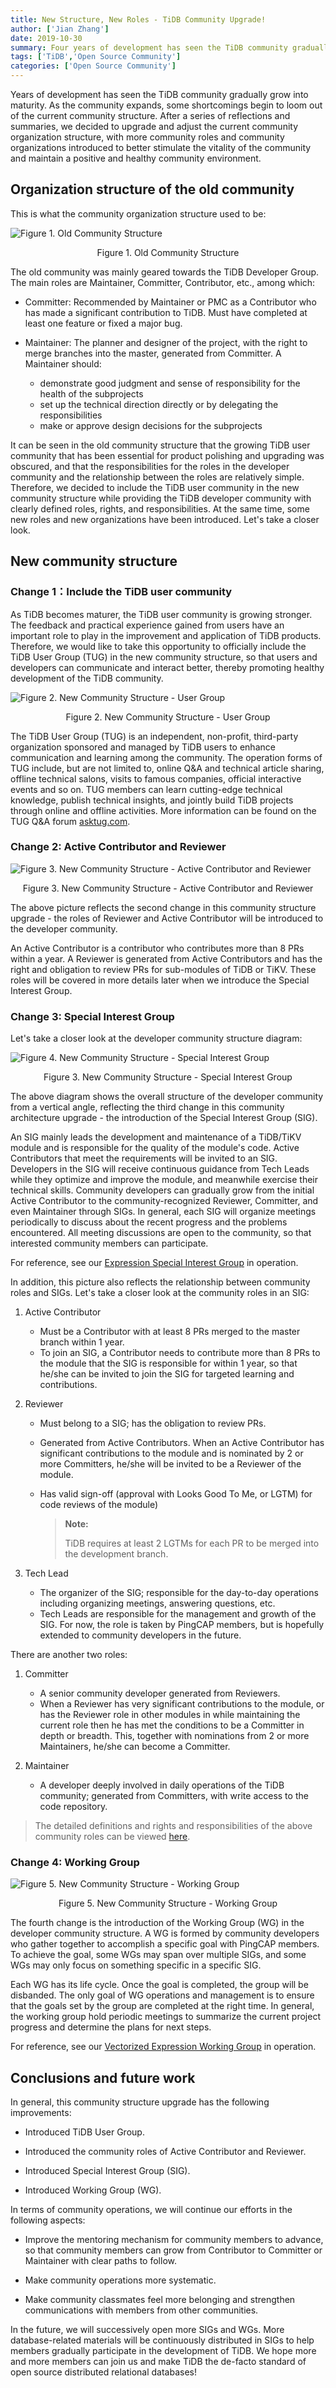 ```yaml
---
title: New Structure, New Roles - TiDB Community Upgrade!
author: ['Jian Zhang']
date: 2019-10-30
summary: Four years of development has seen the TiDB community gradually grow into maturity. However, as the community expands, some shortcomings begin to loom out of the current community structure. After a series of reflections and summaries, we decided to upgrade and adjust the current community organization structure, with more community roles and community organizations introduced to better stimulate the vitality of the community and maintain a positive and healthy community environment.
tags: ['TiDB','Open Source Community']
categories: ['Open Source Community']
---
```


Years of development has seen the TiDB community gradually grow into maturity. As the community expands, some shortcomings begin to loom out of the current community structure. After a series of reflections and summaries, we decided to upgrade and adjust the current community organization structure, with more community roles and community organizations introduced to better stimulate the vitality of the community and maintain a positive and healthy community environment.

## Organization structure of the old community

This is what the community organization structure used to be:

![Figure 1. Old Community Structure](media/tidb-community-old-structure.png)

<center>Figure 1. Old Community Structure</center>

The old community was mainly geared towards the TiDB Developer Group. The main roles are Maintainer, Committer, Contributor, etc., among which:

* Committer: Recommended by Maintainer or PMC as a Contributor who has made a significant contribution to TiDB. Must have completed at least one feature or fixed a major bug.

* Maintainer: The planner and designer of the project, with the right to merge branches into the master, generated from Committer. A Maintainer should:
    
    - demonstrate good judgment and sense of responsibility for the health of the subprojects
    - set up the technical direction directly or by delegating the responsibilities
    - make or approve design decisions for the subprojects

It can be seen in the old community structure that the growing TiDB user community that has been essential for product polishing and upgrading was obscured, and that the responsibilities for the roles in the developer community and the relationship between the roles are relatively simple. Therefore, we decided to include the TiDB user community in the new community structure while providing the TiDB developer community with clearly defined roles, rights, and responsibilities. At the same time, some new roles and new organizations have been introduced. Let's take a closer look.

## New community structure

### Change 1：Include the TiDB user community

As TiDB becomes maturer, the TiDB user community is growing stronger. The feedback and practical experience gained from users have an important role to play in the improvement and application of TiDB products. Therefore, we would like to take this opportunity to officially include the TiDB User Group (TUG) in the new community structure, so that users and developers can communicate and interact better, thereby promoting healthy development of the TiDB community.

![Figure 2. New Community Structure - User Group](media/tidb-community-new-user-group.png)

<center>Figure 2. New Community Structure - User Group</center>

The TiDB User Group (TUG) is an independent, non-profit, third-party organization sponsored and managed by TiDB users to enhance communication and learning among the community. The operation forms of TUG include, but are not limited to, online Q&A and technical article sharing, offline technical salons, visits to famous companies, official interactive events and so on. TUG members can learn cutting-edge technical knowledge, publish technical insights, and jointly build TiDB projects through online and offline activities. More information can be found on the TUG Q&A forum [asktug.com](https://asktug.com).

### Change 2: Active Contributor and Reviewer

![Figure 3. New Community Structure - Active Contributor and Reviewer](media/tidb-community-new-roles.png)

<center>Figure 3. New Community Structure - Active Contributor and Reviewer</center>

The above picture reflects the second change in this community structure upgrade - the roles of Reviewer and Active Contributor will be introduced to the developer community.

An Active Contributor is a contributor who contributes more than 8 PRs within a year. A Reviewer is generated from Active Contributors and has the right and obligation to review PRs for sub-modules of TiDB or TiKV. These roles will be covered in more details later when we introduce the Special Interest Group.

### Change 3: Special Interest Group

Let's take a closer look at the developer community structure diagram:

![Figure 4. New Community Structure - Special Interest Group](media/tidb-community-new-sig.png)

<center>Figure 3. New Community Structure - Special Interest Group</center>

The above diagram shows the overall structure of the developer community from a vertical angle, reflecting the third change in this community architecture upgrade - the introduction of the Special Interest Group (SIG).

An SIG mainly leads the development and maintenance of a TiDB/TiKV module and is responsible for the quality of the module's code. Active Contributors that meet the requirements will be invited to an SIG. Developers in the SIG will receive continuous guidance from Tech Leads while they optimize and improve the module, and meanwhile exercise their technical skills. Community developers can gradually grow from the initial Active Contributor to the community-recognized Reviewer, Committer, and even Maintainer through SIGs. In general, each SIG will organize meetings periodically to discuss about the recent progress and the problems encountered. All meeting discussions are open to the community, so that interested community members can participate.

For reference, see our [Expression Special Interest Group](https://github.com/pingcap/community/tree/master/special-interest-groups/sig-expr) in operation.

In addition, this picture also reflects the relationship between community roles and SIGs. Let's take a closer look at the community roles in an SIG:

1. Active Contributor
    + Must be a Contributor with at least 8 PRs merged to the master branch within 1 year.
    + To join an SIG, a Contributor needs to contribute more than 8 PRs to the module that the SIG is responsible for within 1 year, so that he/she can be invited to join the SIG for targeted learning and contributions.

2. Reviewer
    + Must belong to a SIG; has the obligation to review PRs.
    + Generated from Active Contributors. When an Active Contributor has significant contributions to the module and is nominated by 2 or more Committers, he/she will be invited to be a Reviewer of the module.
    + Has valid sign-off (approval with Looks Good To Me, or LGTM) for code reviews of the module)

        > **Note:**
        >
        > TiDB requires at least 2 LGTMs for each PR to be merged into the development branch.

3.  Tech Lead
    + The organizer of the SIG; responsible for the day-to-day operations including organizing meetings, answering questions, etc.
    + Tech Leads are responsible for the management and growth of the SIG. For now, the role is taken by PingCAP members, but is hopefully extended to community developers in the future.

There are another two roles:

1. Committer
    + A senior community developer generated from Reviewers.
    + When a Reviewer has very significant contributions to the module, or has the Reviewer role in other modules in while maintaining the current role then he has met the conditions to be a Committer in depth or breadth. This, together with nominations from 2 or more Maintainers, he/she can become a Committer.

2. Maintainer
    + A developer deeply involved in daily operations of the TiDB community; generated from Committers, with write access to the code repository.

> The detailed definitions and rights and responsibilities of the above community roles can be viewed [here](https://pingcap.com/community-cn/developer-group/).

### Change 4: Working Group

![Figure 5. New Community Structure - Working Group](media/tidb-community-new-wg.png)

<center>Figure 5. New Community Structure - Working Group</center>

The fourth change is the introduction of the Working Group (WG) in the developer community structure. A WG is formed by community developers who gather together to accomplish a specific goal with PingCAP members. To achieve the goal, some WGs may span over multiple SIGs, and some WGs may only focus on something specific in a specific SIG.

Each WG has its life cycle. Once the goal is completed, the group will be disbanded. The only goal of WG operations and management is to ensure that the goals set by the group are completed at the right time. In general, the working group hold periodic meetings to summarize the current project progress and determine the plans for next steps.

For reference, see our [Vectorized Expression Working Group](https://github.com/pingcap/community/blob/master/working-groups/wg-vec-expr.md) in operation.

## Conclusions and future work

In general, this community structure upgrade has the following improvements:

- Introduced TiDB User Group.

- Introduced the community roles of Active Contributor and Reviewer.

- Introduced Special Interest Group (SIG).

- Introduced Working Group (WG).

In terms of community operations, we will continue our efforts in the following aspects:

- Improve the mentoring mechanism for community members to advance, so that community members can grow from Contributor to Committer or Maintainer with clear paths to follow.

- Make community operations more systematic.

- Make community classmates feel more belonging and strengthen communications with members from other communities.

In the future, we will successively open more SIGs and WGs. More database-related materials will be continuously distributed in SIGs to help members gradually participate in the development of TiDB. We hope more and more members can join us and make TiDB the de-facto standard of open source distributed relational databases!

